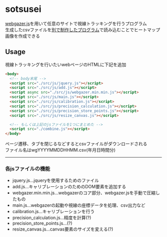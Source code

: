 # sotsusei

[webgazer.js](https://webgazer.cs.brown.edu/)を用いて任意のサイトで視線トラッキングを行うプログラム  
生成したcsvファイルを[別で制作したプログラム](https://github.com/sawasick/sotsuseiApp)で読み込むことでヒートマップ画像を作成できる

## Usage
視線トラッキングを行いたいwebページのHTMLに下記を追加
```html
<body>
  <!-- body末尾 -->
  <script src="./src/js/jquery.js"></script>
  <script src="./src/js/add.js"></script>
  <script async src="./src/js/webgazer.min.min.js"></script>
  <script src="./src/js/main.js"></script>
  <script src="./src/js/calibration.js"></script>
  <script src="./src/js/precision_calculation.js"></script>
  <script src="./src/js/precision_store_points.js"></script>
  <script src="./src/js/resize_canvas.js"></script>

  <!-- もしくは上記のjsファイルを1つにまとめた -->
  <script src="./combine.js"></script>
</body>
```
ページ遷移、タブを閉じるなどするとcsvファイルがダウンロードされる  
ファイル名はwgYYYYMMDDHHMM.csv(年月日時間分)

---
### 各jsファイルの機能
- jquery.js...jqueryを使用するためのファイル
- add.js...キャリブレーションのためのDOM要素を追加する
- webgazer.min.min.js...webgazerのコア部分、webgazer.jsを手動で圧縮したもの
- main.js...webgazerの起動や視線の座標データを処理、csv出力など
- calibration.js...キャリブレーションを行う
- precision_calculation.js...精度を計算(?)
- precision_store_points.js...(?)
- resize_canvas.js...canvas要素のサイズを変える(?)